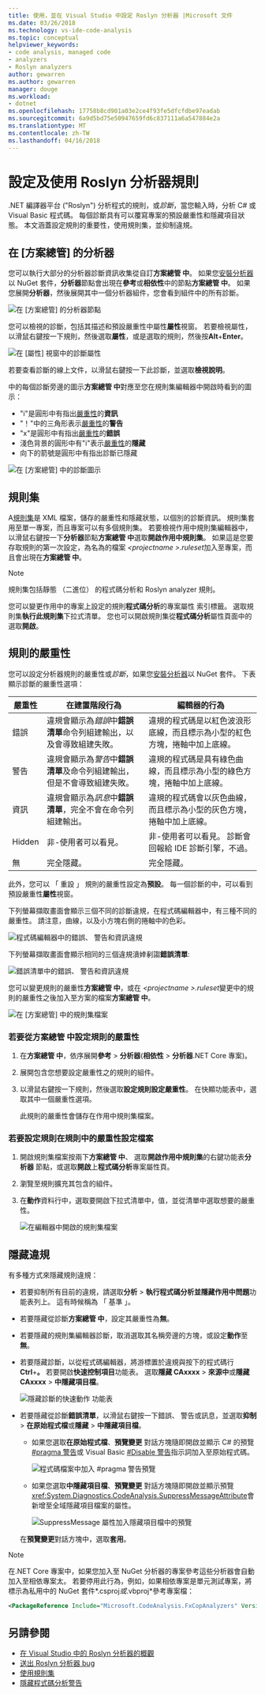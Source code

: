 ```yaml
---
title: 使用，並在 Visual Studio 中設定 Roslyn 分析器 |Microsoft 文件
ms.date: 03/26/2018
ms.technology: vs-ide-code-analysis
ms.topic: conceptual
helpviewer_keywords:
- code analysis, managed code
- analyzers
- Roslyn analyzers
author: gewarren
ms.author: gewarren
manager: douge
ms.workload:
- dotnet
ms.openlocfilehash: 17758b8cd901a03e2ce4f93fe5dfcfdbe97eadab
ms.sourcegitcommit: 6a9d5bd75e50947659fd6c837111a6a547884e2a
ms.translationtype: MT
ms.contentlocale: zh-TW
ms.lasthandoff: 04/16/2018
---
```

# <a name="configure-and-use-roslyn-analyzer-rules"></a>設定及使用 Roslyn 分析器規則

.NET 編譯器平台 ("Roslyn") 分析程式的規則，或*診斷*，當您輸入時，分析 C# 或 Visual Basic 程式碼。 每個診斷具有可以覆寫專案的預設嚴重性和隱藏項目狀態。 本文涵蓋設定規則的重要性，使用規則集，並抑制違規。

## <a name="analyzers-in-solution-explorer"></a>在 [方案總管] 的分析器

您可以執行大部分的分析器診斷資訊收集從自訂**方案總管 中**。 如果您[安裝分析器](../code-quality/install-roslyn-analyzers.md)以 NuGet 套件，**分析器**節點會出現在**參考**或**相依性**中的節點**方案總管 中**。 如果您展開**分析器**，然後展開其中一個分析器組件，您會看到組件中的所有診斷。

![在 [方案總管] 的分析器節點](media/analyzers-expanded-in-solution-explorer.png)

您可以檢視的診斷，包括其描述和預設嚴重性中屬性**屬性**視窗。 若要檢視屬性，以滑鼠右鍵按一下規則，然後選取**屬性**，或是選取的規則，然後按**Alt**+**Enter**。

![在 [屬性] 視窗中的診斷屬性](media/analyzer-diagnostic-properties.png)

若要查看診斷的線上文件，以滑鼠右鍵按一下此診斷，並選取**檢視說明**。

中的每個診斷旁邊的圖示**方案總管 中**對應至您在規則集編輯器中開啟時看到的圖示：

- "i"是圓形中有指出[嚴重性](#rule-severity)的**資訊**
- "！"中的三角形表示[嚴重性](#rule-severity)的**警告**
- "x"是圓形中有指出[嚴重性](#rule-severity)的**錯誤**
- 淺色背景的圓形中有"i"表示[嚴重性](#rule-severity)的**隱藏**
- 向下的箭號是圓形中有指出診斷已隱藏

![在 [方案總管] 中的診斷圖示](media/diagnostics-icons-solution-explorer.png)

## <a name="rule-sets"></a>規則集

A[規則集](../code-quality/using-rule-sets-to-group-code-analysis-rules.md)是 XML 檔案，儲存的嚴重性和隱藏狀態，以個別的診斷資訊。 規則集套用至單一專案，而且專案可以有多個規則集。 若要檢視作用中規則集編輯器中，以滑鼠右鍵按一下**分析器**節點**方案總管 中**選取**開啟作用中規則集**。 如果這是您要存取規則的第一次設定，為名為的檔案 *\<projectname >.ruleset*加入至專案，而且會出現在**方案總管 中**。

> [!NOTE]
> 規則集包括靜態 （二進位） 的程式碼分析和 Roslyn analyzer 規則。

您可以變更作用中的專案上設定的規則**程式碼分析**的專案屬性 索引標籤。 選取規則集**執行此規則集**下拉式清單。 您也可以開啟規則集從**程式碼分析**屬性頁面中的選取**開啟**。

## <a name="rule-severity"></a>規則的嚴重性

您可以設定分析器規則的嚴重性或*診斷*，如果您[安裝分析器](../code-quality/install-roslyn-analyzers.md)以 NuGet 套件。 下表顯示診斷的嚴重性選項：

|嚴重性|在建置階段行為|編輯器的行為|
|-|-|-|
|錯誤|違規會顯示為*錯誤*中**錯誤清單**命令列組建輸出，以及會導致組建失敗。|違規的程式碼是以紅色波浪形底線，而且標示為小型的紅色方塊，捲軸中加上底線。|
|警告|違規會顯示為*警告*中**錯誤清單**及命令列組建輸出，但是不會導致組建失敗。|違規的程式碼是具有綠色曲線，而且標示為小型的綠色方塊，捲軸中加上底線。|
|資訊|違規會顯示為*訊息*中**錯誤清單**，完全不會在命令列組建輸出。|違規的程式碼會以灰色曲線，而且標示為小型的灰色方塊，捲軸中加上底線。|
|Hidden|非-使用者可以看見。|非-使用者可以看見。 診斷會回報給 IDE 診斷引擎，不過。|
|無|完全隱藏。|完全隱藏。|

此外，您可以 「 重設 」 規則的嚴重性設定為**預設**。 每一個診斷的中，可以看到預設嚴重性**屬性**視窗。

下列螢幕擷取畫面會顯示三個不同的診斷違規，在程式碼編輯器中，有三種不同的嚴重性。 請注意，曲線，以及小方塊右側的捲軸中的色彩。

![程式碼編輯器中的錯誤、 警告和資訊違規](media/diagnostics-severity-colors.png)

下列螢幕擷取畫面會顯示相同的三個違規濆婞剢謅**錯誤清單**:

![錯誤清單中的錯誤、 警告和資訊違規](media/diagnostics-severities-in-error-list.png)

您可以變更規則的嚴重性**方案總管 中**，或在 *\<projectname >.ruleset*變更中的規則的嚴重性之後加入至方案的檔案**方案總管 中**。

![在 [方案總管] 中的規則集檔案](media/ruleset-in-solution-explorer.png)

### <a name="to-set-rule-severity-from-solution-explorer"></a>若要從方案總管 中設定規則的嚴重性

1. 在**方案總管 中**，依序展開**參考** > **分析器**(**相依性** >  **分析器**.NET Core 專案)。

1. 展開包含您想要設定嚴重性之的規則的組件。

1. 以滑鼠右鍵按一下規則，然後選取**設定規則設定嚴重性**。 在快顯功能表中，選取其中一個嚴重性選項。

   此規則的嚴重性會儲存在作用中規則集檔案。

### <a name="to-set-rule-severity-in-the-rule-set-file"></a>若要設定規則在規則中的嚴重性設定檔案

1. 開啟規則集檔案按兩下**方案總管 中**、 選取**開啟作用中規則集**的右鍵功能表**分析器** 節點，或選取**開啟**上**程式碼分析**專案屬性頁。

1. 瀏覽至規則擴充其包含的組件。

1. 在**動作**資料行中，選取要開啟下拉式清單中，值，並從清單中選取想要的嚴重性。

   ![在編輯器中開啟的規則集檔案](media/ruleset-file-in-editor.png)

## <a name="suppress-violations"></a>隱藏違規

有多種方式來隱藏規則違規：

- 若要抑制所有目前的違規，請選取**分析** > **執行程式碼分析並隱藏作用中問題**功能表列上。 這有時候稱為 「 基準 」。

- 若要隱藏從診斷**方案總管 中**，設定其嚴重性為**無**。

- 若要隱藏的規則集編輯器診斷，取消選取其名稱旁邊的方塊，或設定**動作**至**無**。

- 若要隱藏診斷，以從程式碼編輯器，將游標置於違規與按下的程式碼行**Ctrl**+**。** 若要開啟**快速控制項目**功能表。 選取**隱藏 CAxxxx** > **來源中**或**隱藏 CAxxxx** > **中隱藏項目檔**。

   ![隱藏診斷的快速動作 功能表](media/suppress-diagnostic-from-editor.png)

- 若要隱藏從診斷**錯誤清單**，以滑鼠右鍵按一下錯誤、 警告或訊息，並選取**抑制** > **在原始程式檔**或**隱藏** > **中隱藏項目檔**。

   - 如果您選取**在原始程式檔**、**預覽變更** 對話方塊隨即開啟並顯示 C# 的預覽[#pragma 警告](/dotnet/csharp/language-reference/preprocessor-directives/preprocessor-pragma-warning)或 Visual Basic [#Disable 警告](/dotnet/visual-basic/language-reference/directives/directives)指示詞加入至原始程式碼。

      ![程式碼檔案中加入 #pragma 警告預覽](media/pragma-warning-preview.png)

   - 如果您選取**中隱藏項目檔**、**預覽變更** 對話方塊隨即開啟並顯示預覽<xref:System.Diagnostics.CodeAnalysis.SuppressMessageAttribute>會新增至全域隱藏項目檔案的屬性。

      ![SuppressMessage 屬性加入隱藏項目檔中的預覽](media/preview-changes-in-suppression-file.png)

   在**預覽變更**對話方塊中，選取**套用**。

> [!NOTE]
> 在.NET Core 專案中，如果您加入至 NuGet 分析器的專案參考這些分析器會自動加入至相依專案太。 若要停用此行為，例如，如果相依專案是單元測試專案，將標示為私用中的 NuGet 套件*.csproj*或*.vbproj*參考專案檔：
>
> ```xml
> <PackageReference Include="Microsoft.CodeAnalysis.FxCopAnalyzers" Version="2.6.0" PrivateAssets="all" />
> ```

## <a name="see-also"></a>另請參閱

- [在 Visual Studio 中的 Roslyn 分析器的概觀](../code-quality/roslyn-analyzers-overview.md)
- [送出 Roslyn 分析器 bug](https://github.com/dotnet/roslyn-analyzers/issues)
- [使用規則集](../code-quality/using-rule-sets-to-group-code-analysis-rules.md)
- [隱藏程式碼分析警告](../code-quality/in-source-suppression-overview.md)